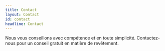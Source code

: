 ```yaml
---
title: Contact
layout: Contact
id: contact
headline: Contact
---
```

Nous vous conseillons avec compétence et en toute simplicité. Contactez-nous pour un conseil gratuit en matière de revêtement.

